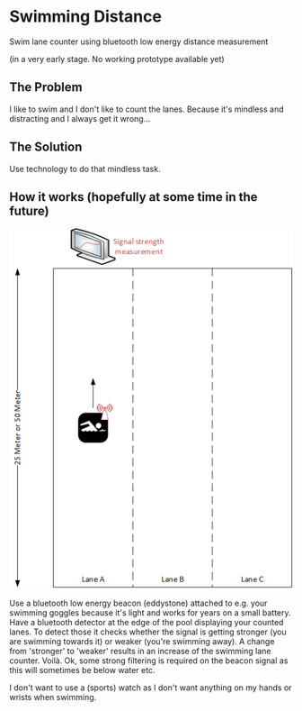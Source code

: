 # Swimming Distance

Swim lane counter using bluetooth low energy distance measurement

(in a very early stage. No working prototype available yet)

## The Problem

I like to swim and I don't like to count the lanes. Because it's mindless and distracting and I always get it wrong...

## The Solution

Use technology to do that mindless task.

## How it works (hopefully at some time in the future)

![Concept overview](drawings/Overview.png "concept overview")

Use a bluetooth low energy beacon (eddystone) attached to e.g. your swimming goggles because it's light and works for years on a small battery. Have a bluetooth detector at the edge of the pool displaying your counted lanes. To detect those it checks whether the signal is getting stronger (you are swimming towards it) or weaker (you're swimming away). A change from 'stronger' to 'weaker' results in an increase of the swimming lane counter. Voilà. Ok, some strong filtering is required on the beacon signal as this will sometimes be below water etc.

I don't want to use a (sports) watch as I don't want anything on my hands or wrists when swimming.
